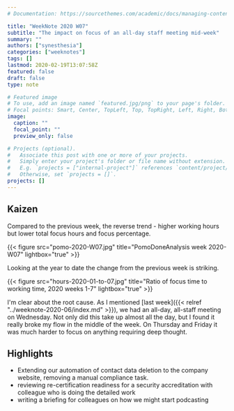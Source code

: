 ```yaml
---
# Documentation: https://sourcethemes.com/academic/docs/managing-content/

title: "WeekNote 2020 W07"
subtitle: "The impact on focus of an all-day staff meeting mid-week"
summary: ""
authors: ["synesthesia"]
categories: ["weeknotes"]
tags: []
lastmod: 2020-02-19T13:07:58Z
featured: false
draft: false
type: note

# Featured image
# To use, add an image named `featured.jpg/png` to your page's folder.
# Focal points: Smart, Center, TopLeft, Top, TopRight, Left, Right, BottomLeft, Bottom, BottomRight.
image:
  caption: ""
  focal_point: ""
  preview_only: false

# Projects (optional).
#   Associate this post with one or more of your projects.
#   Simply enter your project's folder or file name without extension.
#   E.g. `projects = ["internal-project"]` references `content/project/deep-learning/index.md`.
#   Otherwise, set `projects = []`.
projects: []
---
```

## Kaizen

Compared to the previous week, the reverse trend - higher working hours but lower total focus hours and focus percentage.

{{< figure src="pomo-2020-W07.jpg" title="PomoDoneAnalysis week 2020-W07" lightbox="true" >}}

Looking at the year to date the change from the previous week is striking.

{{< figure src="hours-2020-01-to-07.jpg" title="Ratio of focus time to working time, 2020 weeks 1-7" lightbox="true" >}}

I'm clear about the root cause. As I mentioned [last week]({{< relref "../weeknote-2020-06/index.md" >}}), we had an all-day, all-staff meeting on Wednesday. Not only did this take up almost all the day, but I found it really broke my flow in the middle of the week. On Thursday and Friday it was much harder to focus on anything requiring deep thought.

## Highlights

* Extending our automation of contact data deletion to the company website, removing a manual compliance task. 
* reviewing re-certification readiness for a security accreditation with colleague who is doing the detailed work
* writing a briefing for colleagues on how we might start podcasting




